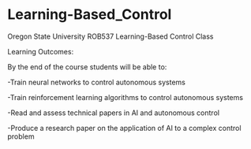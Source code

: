 # Learning-Based_Control
Oregon State University ROB537 Learning-Based Control Class

Learning Outcomes: 

By the end of the course students will be able to: 

-Train neural networks to control autonomous systems

-Train reinforcement learning algorithms to control autonomous systems 

-Read and assess technical papers in AI and autonomous control 

-Produce a research paper on the application of AI to a complex control problem 
